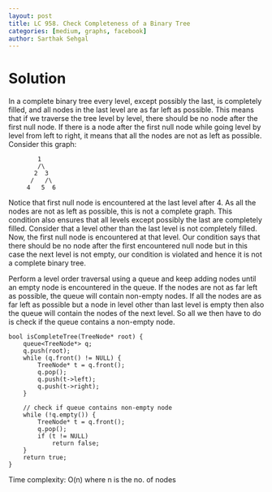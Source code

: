 ```yaml
---
layout: post
title: LC 958. Check Completeness of a Binary Tree
categories: [medium, graphs, facebook]
author: Sarthak Sehgal
---
```

# Solution
In a complete binary tree every level, except possibly the last, is completely filled, and all nodes in the last level are as far left as possible. This means that if we traverse the tree level by level, there should be no node after the first null node. If there is a node after the first null node while going level by level from left to right, it means that all the nodes are not as left as possible. Consider this graph:
```
        1
        /\
       2  3
      /   /\
     4   5  6
```
Notice that first null node is encountered at the last level after 4. As all the nodes are not as left as possible, this is not a complete graph.
This condition also ensures that all levels except possibly the last are completely filled. Consider that a level other than the last level is not completely filled. Now, the first null node is encountered at that level. Our condition says that there should be no node after the first encountered null node but in this case the next level is not empty, our condition is violated and hence it is not a complete binary tree.

Perform a level order traversal using a queue and keep adding nodes until an empty node is encountered in the queue. If the nodes are not as far left as possible, the queue will contain non-empty nodes. If all the nodes are as far left as possible but a node in level other than last level is empty then also the queue will contain the nodes of the next level. So all we then have to do is check if the queue contains a non-empty node.
```
bool isCompleteTree(TreeNode* root) {
    queue<TreeNode*> q;
    q.push(root);
    while (q.front() != NULL) {
        TreeNode* t = q.front();
        q.pop();
        q.push(t->left);
        q.push(t->right);
    }

    // check if queue contains non-empty node
    while (!q.empty()) {
        TreeNode* t = q.front();
        q.pop();
        if (t != NULL)
            return false;
    }
    return true;
}
```
Time complexity: O(n) where n is the no. of nodes